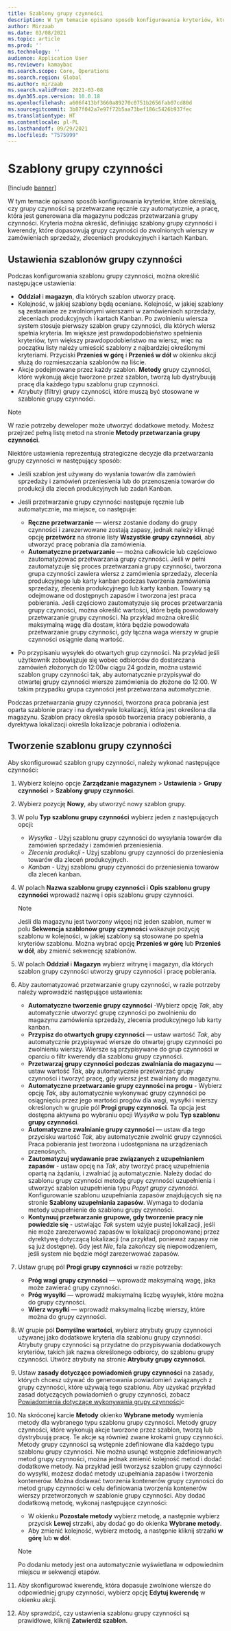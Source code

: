```yaml
---
title: Szablony grupy czynności
description: W tym temacie opisano sposób konfigurowania kryteriów, które określają, czy grupy czynności są przetwarzane ręcznie czy automatycznie, a pracę, która jest generowana dla magazynu podczas przetwarzania grupy czynności.
author: Mirzaab
ms.date: 03/08/2021
ms.topic: article
ms.prod: ''
ms.technology: ''
audience: Application User
ms.reviewer: kamaybac
ms.search.scope: Core, Operations
ms.search.region: Global
ms.author: mirzaab
ms.search.validFrom: 2021-03-08
ms.dyn365.ops.version: 10.0.18
ms.openlocfilehash: a606f413bf3660a89270c0751b2656fab07cd80d
ms.sourcegitcommit: 3b87f042a7e97f72b5aa73bef186c5426b937fec
ms.translationtype: HT
ms.contentlocale: pl-PL
ms.lasthandoff: 09/29/2021
ms.locfileid: "7575999"
---
```

# <a name="wave-templates"></a>Szablony grupy czynności

[!include [banner](../includes/banner.md)]

W tym temacie opisano sposób konfigurowania kryteriów, które określają, czy grupy czynności są przetwarzane ręcznie czy automatycznie, a pracę, która jest generowana dla magazynu podczas przetwarzania grupy czynności. Kryteria można określić, definiując szablony grupy czynności i kwerendy, które dopasowują grupy czynności do zwolnionych wierszy w zamówieniach sprzedaży, zleceniach produkcyjnych i kartach Kanban.

## <a name="settings-for-wave-templates"></a>Ustawienia szablonów grupy czynności

Podczas konfigurowania szablonu grupy czynności, można określić następujące ustawienia:

- **Oddział** i **magazyn**, dla których szablon utworzy pracę.
- Kolejność, w jakiej szablony będą oceniane. Kolejność, w jakiej szablony są zestawiane ze zwolnionymi wierszami w zamówieniach sprzedaży, zleceniach produkcyjnych i kartach Kanban. Po zwolnieniu wiersza system stosuje pierwszy szablon grupy czynności, dla których wiersz spełnia kryteria. Im większe jest prawdopodobieństwo spełnienia kryteriów, tym większy prawdopodobieństwo ma wiersz, więc na początku listy należy umieścić szablony z najbardziej określonymi kryteriami. Przyciski **Przenieś w górę** i **Przenieś w dół** w okienku akcji służą do rozmieszczania szablonów na liście.
- Akcje podejmowane przez każdy szablon. **Metody** grupy czynności, które wykonują akcje tworzone przez szablon, tworzą lub dystrybuują pracę dla każdego typu szablonu grup czynności.
- Atrybuty (filtry) grupy czynności, które muszą być stosowane w szablonie grupy czynności.

> [!NOTE]
> W razie potrzeby deweloper może utworzyć dodatkowe metody. Możesz przejrzeć pełną listę metod na stronie **Metody przetwarzania grupy czynności**.

Niektóre ustawienia reprezentują strategiczne decyzje dla przetwarzania grupy czynności w następujący sposób:

- Jeśli szablon jest używany do wysłania towarów dla zamówień sprzedaży i zamówień przeniesienia lub do przenoszenia towarów do produkcji dla zleceń produkcyjnych lub zadań Kanban.
- Jeśli przetwarzanie grupy czynności następuje ręcznie lub automatycznie, ma miejsce, co następuje:

  - **Ręczne przetwarzanie** — wiersz zostanie dodany do grupy czynności i zarezerwowane zostają zapasy, jednak należy kliknąć opcję **przetwórz** na stronie listy **Wszystkie grupy czynności**, aby utworzyć pracę pobrania dla zamówienia.
  - **Automatyczne przetwarzanie** — można całkowicie lub częściowo zautomatyzować przetwarzania grupy czynności. Jeśli w pełni zautomatyzuje się proces przetwarzania grupy czynności, tworzona grupa czynności zawiera wiersz z zamówienia sprzedaży, zlecenia produkcyjnego lub karty kanban podczas tworzenia zamówienia sprzedaży, zlecenia produkcyjnego lub karty kanban. Towary są odejmowane od dostępnych zapasów i tworzona jest praca pobierania. Jeśli częściowo zautomatyzuje się proces przetwarzania grupy czynności, można określić wartości, które będą powodowały przetwarzanie grupy czynności. Na przykład można określić maksymalną wagę dla dostaw, która będzie powodowała przetwarzanie grupy czynności, gdy łączna waga wierszy w grupie czynności osiągnie daną wartość.

- Po przypisaniu wysyłek do otwartych grup czynności. Na przykład jeśli użytkownik zobowiązuje się wobec odbiorców do dostarczana zamówień złożonych do 12:00w ciągu 24 godzin, można ustawić szablon grupy czynności tak, aby automatycznie przypisywał do otwartej grupy czynności wiersze zamówienia do złożone do 12:00. W takim przypadku grupa czynności jest przetwarzana automatycznie.

Podczas przetwarzania grupy czynności, tworzona praca pobrania jest oparta szablonie pracy i na dyrektywie lokalizacji, która jest określona dla magazynu. Szablon pracy określa sposób tworzenia pracy pobierania, a dyrektywa lokalizacji określa lokalizacje pobrania i odłożenia.

## <a name="create-a-wave-template"></a>Tworzenie szablonu grupy czynności

Aby skonfigurować szablon grupy czynności, należy wykonać następujące czynności:

1. Wybierz kolejno opcje **Zarządzanie magazynem** \> **Ustawienia** \> **Grupy czynności** \> **Szablony grupy czynności**.
1. Wybierz pozycję **Nowy**, aby utworzyć nowy szablon grupy.
1. W polu **Typ szablonu grupy czynności** wybierz jeden z następujących opcji:

    - *Wysyłka* - Użyj szablonu grupy czynności do wysyłania towarów dla zamówień sprzedaży i zamówień przeniesienia.
    - *Zlecenia produkcji* - Użyj szablonu grupy czynności do przeniesienia towarów dla zleceń produkcyjnych.
    - *Kanban* - Użyj szablonu grupy czynności do przeniesienia towarów dla zleceń kanban.

1. W polach **Nazwa szablonu grupy czynności** i **Opis szablonu grupy czynności** wprowadź nazwę i opis szablonu grupy czynności.

    > [!NOTE]
    > Jeśli dla magazynu jest tworzony więcej niż jeden szablon, numer w polu **Sekwencja szablonów grupy czynności** wskazuje pozycję szablonu w kolejności, w jakiej szablony są stosowane po spełnia kryteriów szablonu. Można wybrać opcję **Przenieś w górę** lub **Przenieś w dół**, aby zmienić sekwencję szablonów.

1. W polach **Oddział** i **Magazyn** wybierz witrynę i magazyn, dla których szablon grupy czynności utworzy grupy czynności i pracę pobierania.
1. Aby zautomatyzować przetwarzanie grupy czynności, w razie potrzeby należy wprowadzić następujące ustawienia:

    - **Automatyczne tworzenie grupy czynności** -Wybierz opcję *Tak*, aby automatycznie utworzyć grupę czynności po zwolnieniu do magazynu zamówienia sprzedaży, zlecenia produkcyjnego lub karty kanban.
    - **Przypisz do otwartych grupy czynności** — ustaw wartość *Tak*, aby automatycznie przypisywać wiersze do otwartej grupy czynności po zwolnieniu wierszy. Wiersze są przypisywane do grup czynności w oparciu o filtr kwerendy dla szablonu grupy czynności.
    - **Przetwarzaj grupy czynności podczas zwalniania do magazynu** — ustaw wartość *Tak*, aby automatycznie przetwarzać grupy czynności i tworzyć pracę, gdy wiersz jest zwalniany do magazynu.
    - **Automatyczne przetwarzanie grupy czynności na progu** - Wybierz opcję *Tak*, aby automatycznie wykonywać grupy czynności po osiągnięciu przez jego wartości progów dla wagi, wysyłki i wierszy określonych w grupie pól **Progi grupy czynności**. Ta opcja jest dostępna aktywna po wybraniu opcji *Wysyłka* w polu **Typ szablonu grupy czynności**.
    - **Automatyczne zwalnianie grupy czynności** — ustaw dla tego przycisku wartość *Tak*, aby automatycznie zwolnić grupy czynności. Praca pobierania jest tworzona i udostępniana na urządzeniach przenośnych.
    - **Zautomatyzuj wydawanie prac związanych z uzupełnianiem zapasów** - ustaw opcję na *Tak*, aby tworzyć pracę uzupełnienia opartą na żądaniu, i zwalniać ją automatycznie. Należy dodać do szablonu grupy czynności metodę grupy czynności uzupełnienia i utworzyć szablon uzupełnienia typu *Popyt grupy czynności*. Konfigurowanie szablonu uzupełniania zapasów znajdujących się na stronie **Szablony uzupełniania zapasów**. Wymaga to dodania metody uzupełnienie do szablonu grupy czynności.
    - **Kontynuuj przetwarzanie grupowe, gdy tworzenie pracy nie powiedzie się** - ustwiając *Tak* system użyje pustej lokalizacji, jeśli nie może zarezerwować zapasów w lokalizacji proponowanej przez dyrektywę dotyczącą lokalizacji (na przykład, ponieważ zapasy nie są już dostępne). Gdy jest *Nie*, fala zakończy się niepowodzeniem, jeśli system nie będzie mógł zarezerwować zapasów.

1. Ustaw grupę pól **Progi grupy czynności** w razie potrzeby:
    - **Próg wagi grupy czynności** — wprowadź maksymalną wagę, jaka może zawierać grupy czynności.
    - **Próg wysyłki** — wprowadź maksymalną liczbę wysyłek, które można do grupy czynności.
    - **Wierz wysyłki** — wprowadź maksymalną liczbę wierszy, które można do grupy czynności.

1. W grupie pól **Domyślne wartości**, wybierz atrybuty grupy czynności używanej jako dodatkowe kryteria dla szablonu grupy czynności. Atrybuty grupy czynności są przydatne do przypisywania dodatkowych kryteriów, takich jak nazwa określonego odbiorcy, do szablonu grupy czynności. Utwórz atrybuty na stronie **Atrybuty grupy czynności**. 

1. Ustaw **zasady dotyczące powiadomień grupy czynności** na zasady, których chcesz używać do generowania powiadomień związanych z grupy czynności, które używają tego szablonu. Aby uzyskać przykład zasad dotyczących powiadomień o grupy czynności, zobacz [Powiadomienia dotyczące wykonywania grupy czynności](wave-execution-notifications.md)c

1. Na skróconej karcie **Metody** okienko **Wybrane metody** wymienia metody dla wybranego typu szablonu grupy czynności. Metody grupy czynności, które wykonują akcje tworzone przez szablon, tworzą lub dystrybuują pracę. Te akcje są również zwane krokami grupy czynności. Metody grupy czynności są wstępnie zdefiniowane dla każdego typu szablonu grupy czynności. Nie można usunąć wstępnie zdefiniowanych metod grupy czynności, można jednak zmienić kolejność metod i dodać dodatkowe metody. Na przykład jeśli tworzysz szablon grupy czynności do wysyłki, możesz dodać metody uzupełniania zapasów i tworzenia kontenerów. Można dodawać tworzenia kontenerów grupy czynności do metod grupy czynności w celu definiowania tworzenia kontenerów wierszy przetworzonych w szablonie grupy czynności. Aby dodać dodatkową metodę, wykonaj następujące czynności:

    - W okienku **Pozostałe metody** wybierz metodę, a następnie wybierz przycisk  **Lewej** strzałki, aby dodać go do okienka **Wybrane metody**.
    - Aby zmienić kolejność, wybierz metodę, a następnie kliknij strzałki **w górę** lub **w dół**.

    > [!NOTE]
    > Po dodaniu metody jest ona automatycznie wyświetlana w odpowiednim miejscu w sekwencji etapów.

1. Aby skonfigurować kwerendę, która dopasuje zwolnione wiersze do odpowiedniej grupy czynności, wybierz opcję **Edytuj kwerendę** w okienku akcji.
1. Aby sprawdzić, czy ustawienia szablonu grupy czynności są prawidłowe, kliknij **Zatwierdź szablon**.
